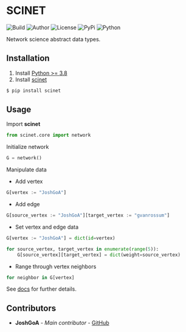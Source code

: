 # SCINET

![Build](https://img.shields.io/badge/build-passing-blue) ![Author](https://img.shields.io/badge/author-JoshGoA-blue) ![License](https://img.shields.io/badge/license-MIT-green) ![PyPi](https://img.shields.io/badge/pypi-v0.5.0-red) ![Python](https://img.shields.io/badge/python->=3.8-red)

Network science abstract data types.

## Installation

1. Install [Python >= 3.8](https://www.python.org/downloads/)
2. Install [scinet]()
```sh
$ pip install scinet
```

## Usage

Import **scinet**
```py
from scinet.core import network
```

Initialize network
```py
G = network()
```

Manipulate data

* Add vertex
```py
G[vertex := "JoshGoA"]
```

* Add edge
```py
G[source_vertex := "JoshGoA"][target_vertex := "gvanrossum"]
```

* Set vertex and edge data
```py
G[vertex := "JoshGoA"] = dict(id=vertex)

for source_vertex, target_vertex in enumerate(range(5)):
    G[source_vertex][target_vertex] = dict(weight=source_vertex)
```

* Range through vertex neighbors
```py
for neighbor in G[vertex]
```

See [docs](docs/scinet.html) for further details.

## Contributors

* **JoshGoA** - *Main contributor* - [GitHub](https://github.com/JoshGoA)
